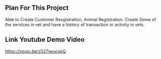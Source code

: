 ## Plan For This Project 

Able to Create Customer Resgistration, Animal Registration. Create Some of the services in vet and have a history of transaction or activity in vets. 

## Link Youtube Demo Video

https://youtu.be/z527iwucokQ
